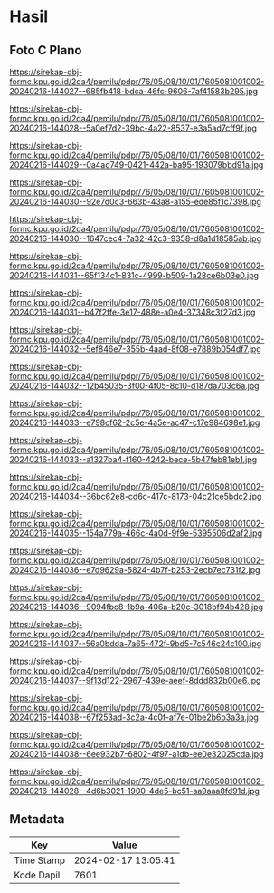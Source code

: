 # Hasil

## Foto C Plano

https://sirekap-obj-formc.kpu.go.id/2da4/pemilu/pdpr/76/05/08/10/01/7605081001002-20240216-144027--685fb418-bdca-46fc-9606-7af41583b295.jpg

https://sirekap-obj-formc.kpu.go.id/2da4/pemilu/pdpr/76/05/08/10/01/7605081001002-20240216-144028--5a0ef7d2-39bc-4a22-8537-e3a5ad7cff9f.jpg

https://sirekap-obj-formc.kpu.go.id/2da4/pemilu/pdpr/76/05/08/10/01/7605081001002-20240216-144029--0a4ad749-0421-442a-ba95-193079bbd91a.jpg

https://sirekap-obj-formc.kpu.go.id/2da4/pemilu/pdpr/76/05/08/10/01/7605081001002-20240216-144030--92e7d0c3-663b-43a8-a155-ede85f1c7398.jpg

https://sirekap-obj-formc.kpu.go.id/2da4/pemilu/pdpr/76/05/08/10/01/7605081001002-20240216-144030--1647cec4-7a32-42c3-9358-d8a1d18585ab.jpg

https://sirekap-obj-formc.kpu.go.id/2da4/pemilu/pdpr/76/05/08/10/01/7605081001002-20240216-144031--65f134c1-831c-4999-b509-1a28ce6b03e0.jpg

https://sirekap-obj-formc.kpu.go.id/2da4/pemilu/pdpr/76/05/08/10/01/7605081001002-20240216-144031--b47f2ffe-3e17-488e-a0e4-37348c3f27d3.jpg

https://sirekap-obj-formc.kpu.go.id/2da4/pemilu/pdpr/76/05/08/10/01/7605081001002-20240216-144032--5ef846e7-355b-4aad-8f08-e7889b054df7.jpg

https://sirekap-obj-formc.kpu.go.id/2da4/pemilu/pdpr/76/05/08/10/01/7605081001002-20240216-144032--12b45035-3f00-4f05-8c10-d187da703c6a.jpg

https://sirekap-obj-formc.kpu.go.id/2da4/pemilu/pdpr/76/05/08/10/01/7605081001002-20240216-144033--e798cf62-2c5e-4a5e-ac47-c17e984698e1.jpg

https://sirekap-obj-formc.kpu.go.id/2da4/pemilu/pdpr/76/05/08/10/01/7605081001002-20240216-144033--a1327ba4-f160-4242-bece-5b47feb81eb1.jpg

https://sirekap-obj-formc.kpu.go.id/2da4/pemilu/pdpr/76/05/08/10/01/7605081001002-20240216-144034--36bc62e8-cd6c-417c-8173-04c21ce5bdc2.jpg

https://sirekap-obj-formc.kpu.go.id/2da4/pemilu/pdpr/76/05/08/10/01/7605081001002-20240216-144035--154a779a-466c-4a0d-9f9e-5395506d2af2.jpg

https://sirekap-obj-formc.kpu.go.id/2da4/pemilu/pdpr/76/05/08/10/01/7605081001002-20240216-144036--e7d9629a-5824-4b7f-b253-2ecb7ec731f2.jpg

https://sirekap-obj-formc.kpu.go.id/2da4/pemilu/pdpr/76/05/08/10/01/7605081001002-20240216-144036--9094fbc8-1b9a-406a-b20c-3018bf94b428.jpg

https://sirekap-obj-formc.kpu.go.id/2da4/pemilu/pdpr/76/05/08/10/01/7605081001002-20240216-144037--56a0bdda-7a65-472f-9bd5-7c546c24c100.jpg

https://sirekap-obj-formc.kpu.go.id/2da4/pemilu/pdpr/76/05/08/10/01/7605081001002-20240216-144037--9f13d122-2967-439e-aeef-8ddd832b00e6.jpg

https://sirekap-obj-formc.kpu.go.id/2da4/pemilu/pdpr/76/05/08/10/01/7605081001002-20240216-144038--67f253ad-3c2a-4c0f-af7e-01be2b6b3a3a.jpg

https://sirekap-obj-formc.kpu.go.id/2da4/pemilu/pdpr/76/05/08/10/01/7605081001002-20240216-144038--6ee932b7-6802-4f97-a1db-ee0e32025cda.jpg

https://sirekap-obj-formc.kpu.go.id/2da4/pemilu/pdpr/76/05/08/10/01/7605081001002-20240216-144028--4d6b3021-1900-4de5-bc51-aa9aaa8fd91d.jpg


## Metadata

| Key        | Value               |
| ---------- | ------------------- |
| Time Stamp | 2024-02-17 13:05:41 |
| Kode Dapil | 7601                |




